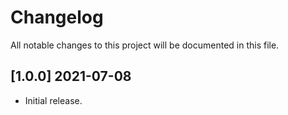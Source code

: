 # Changelog

All notable changes to this project will be documented in this file.

## [1.0.0] 2021-07-08
- Initial release.
